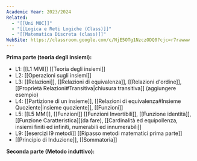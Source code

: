 ```yaml
---
Academic Year: 2023/2024
Related:
  - "[[Uni MOC]]"
  - "[[Logica e Reti Logiche (Class)]]"
  - "[[Matematica Discreta (class)]]"
WebSite: https://classroom.google.com/c/NjE5OTg1NzczODQ0?cjc=r7rawww
---
```

**Prima parte (teoria degli insiemi):**
- L1: [[L1 MMI]] [[Teoria degli insiemi]]
- L2: [[Operazioni sugli insiemi]]  
- L3: [[Relazioni]], [[Relazioni di equivalenza]], [[Relazioni d'ordine]], [[Proprietà Relazioni#Transitiva|chiusura transitiva]] (aggiungere esempio)
- L4: [[Partizione di un insieme]], [[Relazioni di equivalenza#Insieme Quoziente|insieme quoziente]], [[Funzioni]]
- L5: [[L5 MMI]], [[Funzioni]] [[Funzioni Invertibili]], [[Funzione identità]], [[Funzione Caratteristica]](da fare), [[Cardinalità ed equipollenza, insiemi finiti ed infiniti, numerabili ed innumerabili]]
- L9:  [[esercizi l9 metodi]] [[Ripasso metodi matematici prima parte]]
- [[Principio di Induzione]], [[Sommatoria]]


**Seconda parte (Metodo induttivo):**




